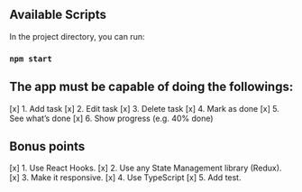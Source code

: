 

## Available Scripts

In the project directory, you can run:

### `npm start`

## The app must be capable of doing the followings:

[x] 1. Add task
[x] 2. Edit task
[x] 3. Delete task
[x] 4. Mark as done
[x] 5. See what’s done
[x] 6. Show progress (e.g. 40% done)


## Bonus points

[x] 1. Use React Hooks.
[x] 2. Use any State Management library (Redux).
[x] 3. Make it responsive.
[x] 4. Use TypeScript
[x] 5. Add test.